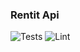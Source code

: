 ### Rentit Api

![Tests](https://github.com/krmroland/rentit-api/workflows/Tests/badge.svg)
![Lint](https://github.com/krmroland/rentit-api/workflows/Lint/badge.svg)
